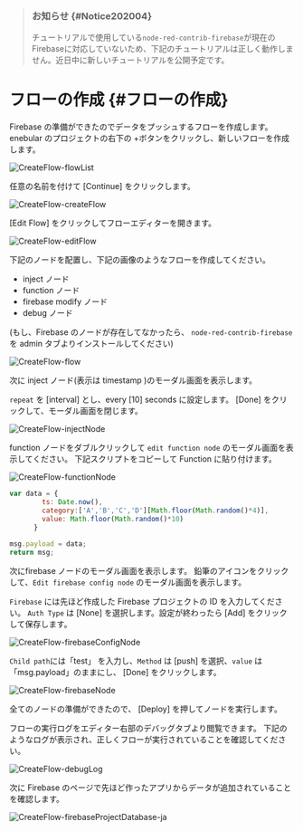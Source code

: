 >### お知らせ {#Notice202004}
>チュートリアルで使用している`node-red-contrib-firebase`が現在のFirebaseに対応していないため、下記のチュートリアルは正しく動作しません。近日中に新しいチュートリアルを公開予定です。

# フローの作成 {#フローの作成}

Firebase の準備ができたのでデータをプッシュするフローを作成します。
enebular のプロジェクトの右下の +ボタンをクリックし、新しいフローを作成します。

![CreateFlow-flowList](./../../../../img/InfoMotion/DataSource/Firebase/CreateFlow-flowList.png)


任意の名前を付けて [Continue] をクリックします。

![CreateFlow-createFlow](./../../../../img/InfoMotion/DataSource/Firebase/CreateFlow-createFlow.png)


[Edit Flow] をクリックしてフローエディターを開きます。

![CreateFlow-editFlow](./../../../../img/InfoMotion/DataSource/Firebase/CreateFlow-editFlow.png)


下記のノードを配置し、下記の画像のようなフローを作成してください。

* inject ノード
* function ノード
* firebase modify ノード
* debug ノード

(もし、Firebase のノードが存在してなかったら、 `node-red-contrib-firebase` を admin タブよりインストールしてください)

![CreateFlow-flow](./../../../../img/InfoMotion/DataSource/Firebase/CreateFlow-flow.png)


次に inject ノード(表示は timestamp )のモーダル画面を表示します。

 `repeat` を [interval] とし、every [10] seconds に設定します。
 [Done] をクリックして、モーダル画面を閉じます。

![CreateFlow-injectNode](./../../../../img/InfoMotion/DataSource/Firebase/CreateFlow-injectNode.png)


function ノードをダブルクリックして `edit function node` のモーダル画面を表示してください。
下記スクリプトをコピーして Function に貼り付けます。

![CreateFlow-functionNode](./../../../../img/InfoMotion/DataSource/Firebase/CreateFlow-functionNode.png)


```javascript
var data = {
        ts: Date.now(),
        category:['A','B','C','D'][Math.floor(Math.random()*4)],
        value: Math.floor(Math.random()*10)
      }
      
msg.payload = data;
return msg;
```


次にfirebase ノードのモーダル画面を表示します。
鉛筆のアイコンをクリックして、`Edit firebase config node` のモーダル画面を表示します。

`Firebase` には先ほど作成した Firebase プロジェクトの ID を入力してください。
`Auth Type` は [None] を選択します。設定が終わったら [Add] をクリックして保存します。

![CreateFlow-firebaseConfigNode](./../../../../img/InfoMotion/DataSource/Firebase/CreateFlow-firebaseConfigNode.png)


`Child path`には「test」 を入力し、`Method` は [push] を選択、`value` は「msg.payload」のままにし、 [Done] をクリックします。

![CreateFlow-firebaseNode](./../../../../img/InfoMotion/DataSource/Firebase/CreateFlow-firebaseNode.png)


全てのノードの準備ができたので、 [Deploy] を押してノードを実行します。

フローの実行ログをエディター右部のデバッグタブより閲覧できます。
下記のようなログが表示され、正しくフローが実行されていることを確認してください。

![CreateFlow-debugLog](./../../../../img/InfoMotion/DataSource/Firebase/CreateFlow-debugLog.png)


次に Firebase のページで先ほど作ったアプリからデータが追加されていることを確認します。

![CreateFlow-firebaseProjectDatabase-ja](./../../../../img/InfoMotion/DataSource/Firebase/CreateFlow-firebaseProjectDatabase-ja.png)